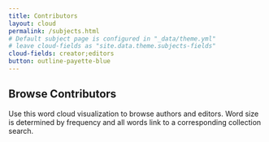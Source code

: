```yaml
---
title: Contributors
layout: cloud
permalink: /subjects.html
# Default subject page is configured in "_data/theme.yml"
# leave cloud-fields as "site.data.theme.subjects-fields"
cloud-fields: creator;editors
button: outline-payette-blue
---
```


## Browse Contributors

Use this word cloud visualization to browse authors and editors.
Word size is determined by frequency and all words link to a corresponding collection search.
